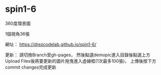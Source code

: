 # spin1-6

360度環景圖

1個視角36張

網址： https://drezcodelab.github.io/spin1-6/

更新： 請切換Branch至gh-pages， 然後點選demopic進入目錄後點選上方Upload Files後將要更新的圖片拖曳進入虛線框(1次最多100張)， 上傳後按下方commit changes完成更新

